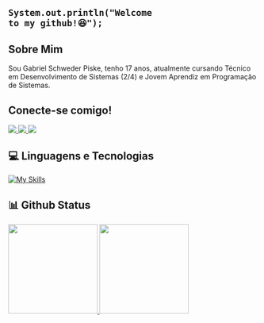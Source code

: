 ## <code>System.out.println("Welcome to my github!😆");</code>

## Sobre Mim
Sou Gabriel Schweder Piske, tenho 17 anos, atualmente cursando Técnico em Desenvolvimento de Sistemas (2/4) e Jovem Aprendiz em Programação de Sistemas.

## Conecte-se comigo!
<div> 
  <a href="mailto:gabriel.piske07@gmail.com">
    <img src="https://img.shields.io/badge/-Gmail-%23333?style=for-the-badge&logo=gmail&logoColor=white" target="_blank">
  </a>
  <a href="https://www.linkedin.com/in/gabriel-piske" target="_blank">
    <img src="https://img.shields.io/badge/-LinkedIn-%230077B5?style=for-the-badge&logo=linkedin&logoColor=white" target="_blank">
  </a>
  <a href="https://www.instagram.com/gabriel_piske07" target="_blank">
    <img src="https://img.shields.io/badge/-Instagram-%23E4405F?style=for-the-badge&logo=instagram&logoColor=white" target="_blank">
  </a>
</div>

## 💻 Linguagens e Tecnologias
  [![My Skills](https://skillicons.dev/icons?i=java,mysql,git,vscode&theme=dark)](https://skillicons.dev)

## 📊 Github Status
<table>
 <a href="https://github.com/gabrielpiske">
  <img height="180em" src="https://github-readme-stats.vercel.app/api?username=gabrielpiske&show_icons=true&theme=tokyonight&include_all_commits=true&count_private=true"/>
  <img height="180em" src="https://github-readme-stats.vercel.app/api/top-langs/?username=gabrielpiske&layout=compact&langs_count=6&theme=tokyonight"/>
</table>
